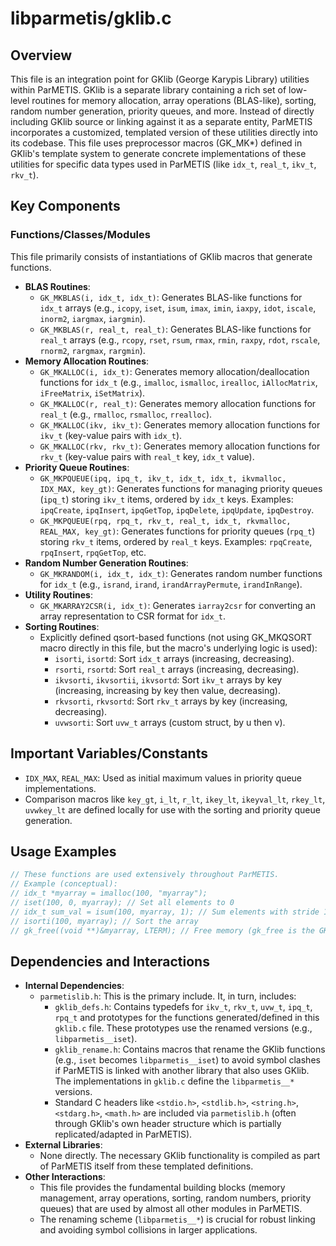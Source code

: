 # libparmetis/gklib.c

## Overview

This file is an integration point for GKlib (George Karypis Library) utilities within ParMETIS. GKlib is a separate library containing a rich set of low-level routines for memory allocation, array operations (BLAS-like), sorting, random number generation, priority queues, and more. Instead of directly including GKlib source or linking against it as a separate entity, ParMETIS incorporates a customized, templated version of these utilities directly into its codebase. This file uses preprocessor macros (GK_MK*) defined in GKlib's template system to generate concrete implementations of these utilities for specific data types used in ParMETIS (like `idx_t`, `real_t`, `ikv_t`, `rkv_t`).

## Key Components

### Functions/Classes/Modules

This file primarily consists of instantiations of GKlib macros that generate functions.

*   **BLAS Routines**:
    *   `GK_MKBLAS(i, idx_t, idx_t)`: Generates BLAS-like functions for `idx_t` arrays (e.g., `icopy`, `iset`, `isum`, `imax`, `imin`, `iaxpy`, `idot`, `iscale`, `inorm2`, `iargmax`, `iargmin`).
    *   `GK_MKBLAS(r, real_t, real_t)`: Generates BLAS-like functions for `real_t` arrays (e.g., `rcopy`, `rset`, `rsum`, `rmax`, `rmin`, `raxpy`, `rdot`, `rscale`, `rnorm2`, `rargmax`, `rargmin`).
*   **Memory Allocation Routines**:
    *   `GK_MKALLOC(i, idx_t)`: Generates memory allocation/deallocation functions for `idx_t` (e.g., `imalloc`, `ismalloc`, `irealloc`, `iAllocMatrix`, `iFreeMatrix`, `iSetMatrix`).
    *   `GK_MKALLOC(r, real_t)`: Generates memory allocation functions for `real_t` (e.g., `rmalloc`, `rsmalloc`, `rrealloc`).
    *   `GK_MKALLOC(ikv, ikv_t)`: Generates memory allocation functions for `ikv_t` (key-value pairs with `idx_t`).
    *   `GK_MKALLOC(rkv, rkv_t)`: Generates memory allocation functions for `rkv_t` (key-value pairs with `real_t` key, `idx_t` value).
*   **Priority Queue Routines**:
    *   `GK_MKPQUEUE(ipq, ipq_t, ikv_t, idx_t, idx_t, ikvmalloc, IDX_MAX, key_gt)`: Generates functions for managing priority queues (`ipq_t`) storing `ikv_t` items, ordered by `idx_t` keys. Examples: `ipqCreate`, `ipqInsert`, `ipqGetTop`, `ipqDelete`, `ipqUpdate`, `ipqDestroy`.
    *   `GK_MKPQUEUE(rpq, rpq_t, rkv_t, real_t, idx_t, rkvmalloc, REAL_MAX, key_gt)`: Generates functions for priority queues (`rpq_t`) storing `rkv_t` items, ordered by `real_t` keys. Examples: `rpqCreate`, `rpqInsert`, `rpqGetTop`, etc.
*   **Random Number Generation Routines**:
    *   `GK_MKRANDOM(i, idx_t, idx_t)`: Generates random number functions for `idx_t` (e.g., `isrand`, `irand`, `irandArrayPermute`, `irandInRange`).
*   **Utility Routines**:
    *   `GK_MKARRAY2CSR(i, idx_t)`: Generates `iarray2csr` for converting an array representation to CSR format for `idx_t`.
*   **Sorting Routines**:
    *   Explicitly defined qsort-based functions (not using GK_MKQSORT macro directly in this file, but the macro's underlying logic is used):
        *   `isorti`, `isortd`: Sort `idx_t` arrays (increasing, decreasing).
        *   `rsorti`, `rsortd`: Sort `real_t` arrays (increasing, decreasing).
        *   `ikvsorti`, `ikvsortii`, `ikvsortd`: Sort `ikv_t` arrays by key (increasing, increasing by key then value, decreasing).
        *   `rkvsorti`, `rkvsortd`: Sort `rkv_t` arrays by key (increasing, decreasing).
        *   `uvwsorti`: Sort `uvw_t` arrays (custom struct, by u then v).

## Important Variables/Constants

*   `IDX_MAX`, `REAL_MAX`: Used as initial maximum values in priority queue implementations.
*   Comparison macros like `key_gt`, `i_lt`, `r_lt`, `ikey_lt`, `ikeyval_lt`, `rkey_lt`, `uvwkey_lt` are defined locally for use with the sorting and priority queue generation.

## Usage Examples

```c
// These functions are used extensively throughout ParMETIS.
// Example (conceptual):
// idx_t *myarray = imalloc(100, "myarray");
// iset(100, 0, myarray); // Set all elements to 0
// idx_t sum_val = isum(100, myarray, 1); // Sum elements with stride 1
// isorti(100, myarray); // Sort the array
// gk_free((void **)&myarray, LTERM); // Free memory (gk_free is the GKlib memory wrapper)
```

## Dependencies and Interactions

*   **Internal Dependencies**:
    *   `parmetislib.h`: This is the primary include. It, in turn, includes:
        *   `gklib_defs.h`: Contains typedefs for `ikv_t`, `rkv_t`, `uvw_t`, `ipq_t`, `rpq_t` and prototypes for the functions generated/defined in this `gklib.c` file. These prototypes use the renamed versions (e.g., `libparmetis__iset`).
        *   `gklib_rename.h`: Contains macros that rename the GKlib functions (e.g., `iset` becomes `libparmetis__iset`) to avoid symbol clashes if ParMETIS is linked with another library that also uses GKlib. The implementations in `gklib.c` define the `libparmetis__*` versions.
        *   Standard C headers like `<stdio.h>`, `<stdlib.h>`, `<string.h>`, `<stdarg.h>`, `<math.h>` are included via `parmetislib.h` (often through GKlib's own header structure which is partially replicated/adapted in ParMETIS).
*   **External Libraries**:
    *   None directly. The necessary GKlib functionality is compiled as part of ParMETIS itself from these templated definitions.
*   **Other Interactions**:
    *   This file provides the fundamental building blocks (memory management, array operations, sorting, random numbers, priority queues) that are used by almost all other modules in ParMETIS.
    *   The renaming scheme (`libparmetis__*`) is crucial for robust linking and avoiding symbol collisions in larger applications.

```
